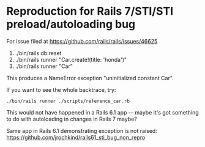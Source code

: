 # Reproduction for Rails 7/STI/STI preload/autoloading bug

For issue filed at https://github.com/rails/rails/issues/46625

1. ./bin/rails db:reset
2. ./bin/rails runner "Car.create!(title: 'honda')"
3. ./bin/rails runner "Car"

This produces a NameError exception "uninitialized constant Car".

If you want to see the whole backtrace, try:

    ./bin/rails runner ./scripts/reference_car.rb

This would not have happened in a Rails 6.1 app -- maybe it's got something to do with autoloading in changes in Rails 7 maybe?

Same app in Rails 6.1 demonstrating exception is not raised: https://github.com/jrochkind/rails61_sti_bug_non_repro
